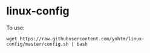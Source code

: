 # linux-config

To use: 

    wget https://raw.githubusercontent.com/yohtm/linux-config/master/config.sh | bash
